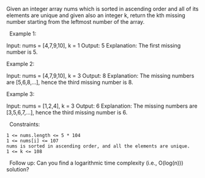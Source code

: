 Given an integer array nums which is sorted in ascending order and all of its elements are unique and given also an integer k, return the kth missing number starting from the leftmost number of the array.

 
Example 1:

Input: nums = [4,7,9,10], k = 1
Output: 5
Explanation: The first missing number is 5.


Example 2:

Input: nums = [4,7,9,10], k = 3
Output: 8
Explanation: The missing numbers are [5,6,8,...], hence the third missing number is 8.


Example 3:

Input: nums = [1,2,4], k = 3
Output: 6
Explanation: The missing numbers are [3,5,6,7,...], hence the third missing number is 6.


 
Constraints:


	1 <= nums.length <= 5 * 104
	1 <= nums[i] <= 107
	nums is sorted in ascending order, and all the elements are unique.
	1 <= k <= 108


 
Follow up: Can you find a logarithmic time complexity (i.e., O(log(n))) solution?